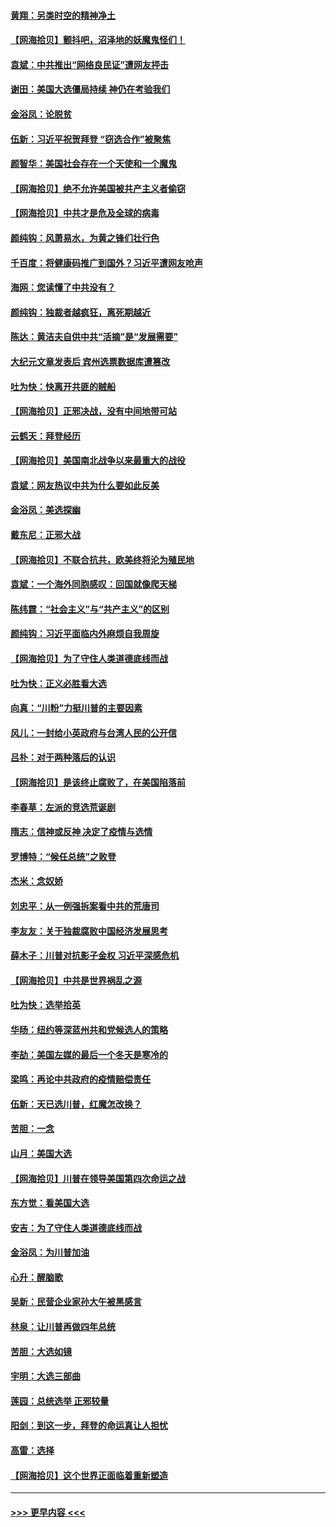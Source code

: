 #### [黄翔：另类时空的精神净土](../pages/nsc993/n12578638.md?t=11280102) 
#### [【网海拾贝】颤抖吧，沼泽地的妖魔鬼怪们！](../pages/nsc993/n12578552.md?t=11280102) 
#### [袁斌：中共推出“网络良民证”遭网友抨击](../pages/nsc993/n12578511.md?t=11280102) 
#### [谢田：美国大选僵局持续 神仍在考验我们](../pages/nsc993/n12577432.md?t=11280102) 
#### [金浴凤：论脱贫](../pages/nsc993/n12576386.md?t=11280102) 
#### [伍新：习近平祝贺拜登 “窃选合作”被聚焦](../pages/nsc993/n12576358.md?t=11280102) 
#### [颜智华：美国社会存在一个天使和一个魔鬼](../pages/nsc993/n12574299.md?t=11280102) 
#### [【网海拾贝】绝不允许美国被共产主义者偷窃](../pages/nsc993/n12573396.md?t=11280102) 
#### [【网海拾贝】中共才是危及全球的病毒](../pages/nsc993/n12571204.md?t=11280102) 
#### [颜纯钩：风萧易水，为黄之锋们壮行色](../pages/nsc993/n12571487.md?t=11280102) 
#### [千百度：将健康码推广到国外？习近平遭网友呛声](../pages/nsc993/n12570808.md?t=11280102) 
#### [海网：您读懂了中共没有？](../pages/nsc993/n12570487.md?t=11280102) 
#### [颜纯钩：独裁者越疯狂，离死期越近](../pages/nsc993/n12569055.md?t=11280102) 
#### [陈达：黄洁夫自供中共“活摘”是“发展需要”](../pages/nsc993/n12568541.md?t=11280102) 
#### [大纪元文章发表后 宾州选票数据库遭篡改](../pages/nsc993/n12568105.md?t=11280102) 
#### [吐为快：快离开共匪的贼船](../pages/nsc993/n12568462.md?t=11280102) 
#### [【网海拾贝】正邪决战，没有中间地带可站](../pages/nsc993/n12568439.md?t=11280102) 
#### [云鹤天：拜登经历](../pages/nsc993/n12567294.md?t=11280102) 
#### [【网海拾贝】美国南北战争以来最重大的战役](../pages/nsc993/n12567247.md?t=11280102) 
#### [袁斌：网友热议中共为什么要如此反美](../pages/nsc993/n12567162.md?t=11280102) 
#### [金浴凤：美选探幽](../pages/nsc993/n12567147.md?t=11280102) 
#### [戴东尼：正邪大战](../pages/nsc993/n12567033.md?t=11280102) 
#### [【网海拾贝】不联合抗共，欧美终将沦为殖民地](../pages/nsc993/n12565068.md?t=11280102) 
#### [袁斌：一个海外同胞感叹：回国就像爬天梯](../pages/nsc993/n12564986.md?t=11280102) 
#### [陈纬霆：“社会主义”与“共产主义”的区别](../pages/nsc993/n12562417.md?t=11280102) 
#### [颜纯钩：习近平面临内外麻烦自我周旋](../pages/nsc993/n12563356.md?t=11280102) 
#### [【网海拾贝】为了守住人类道德底线而战](../pages/nsc993/n12562542.md?t=11280102) 
#### [吐为快：正义必胜看大选](../pages/nsc993/n12561967.md?t=11280102) 
#### [向真：“川粉”力挺川普的主要因素](../pages/nsc993/n12560774.md?t=11280102) 
#### [风儿：一封给小英政府与台湾人民的公开信](../pages/nsc993/n12560581.md?t=11280102) 
#### [吕朴：对于两种落后的认识](../pages/nsc993/n12560492.md?t=11280102) 
#### [【网海拾贝】是该终止腐败了，在美国陷落前](../pages/nsc993/n12559936.md?t=11280102) 
#### [李春草：左派的竞选荒诞剧](../pages/nsc993/n12558380.md?t=11280102) 
#### [隋志：信神或反神 决定了疫情与选情](../pages/nsc993/n12558255.md?t=11280102) 
#### [罗博特：“候任总统”之败登](../pages/nsc993/n12558189.md?t=11280102) 
#### [杰米：念奴娇](../pages/nsc993/n12558174.md?t=11280102) 
#### [刘忠平：从一例强拆案看中共的荒唐司](../pages/nsc993/n12558036.md?t=11280102) 
#### [李友友：关于独裁腐败中国经济发展思考](../pages/nsc993/n12558004.md?t=11280102) 
#### [薛木子：川普对抗影子金权 习近平深感危机](../pages/nsc993/n12557342.md?t=11280102) 
#### [【网海拾贝】中共是世界祸乱之源](../pages/nsc993/n12555353.md?t=11280102) 
#### [吐为快：选举拾英](../pages/nsc993/n12555041.md?t=11280102) 
#### [华旸：纽约等深蓝州共和党候选人的策略](../pages/nsc993/n12554309.md?t=11280102) 
#### [李劼：美国左媒的最后一个冬天是寒冷的](../pages/nsc993/n12552947.md?t=11280102) 
#### [梁鸣：再论中共政府的疫情赔偿责任](../pages/nsc993/n12553012.md?t=11280102) 
#### [伍新：天已选川普，红魔怎改换？](../pages/nsc993/n12552970.md?t=11280102) 
#### [苦胆：一念](../pages/nsc993/n12552957.md?t=11280102) 
#### [山月：美国大选](../pages/nsc993/n12552446.md?t=11280102) 
#### [【网海拾贝】川普在领导美国第四次命运之战](../pages/nsc993/n12551973.md?t=11280102) 
#### [东方觉：看美国大选](../pages/nsc993/n12551647.md?t=11280102) 
#### [安吉：为了守住人类道德底线而战](../pages/nsc993/n12551111.md?t=11280102) 
#### [金浴凤：为川普加油](../pages/nsc993/n12551085.md?t=11280102) 
#### [心升：醒脑歌](../pages/nsc993/n12550984.md?t=11280102) 
#### [吴新：民营企业家孙大午被黑感言](../pages/nsc993/n12550656.md?t=11280102) 
#### [林泉：让川普再做四年总统](../pages/nsc993/n12550640.md?t=11280102) 
#### [苦胆：大选如镜](../pages/nsc993/n12550630.md?t=11280102) 
#### [宇明：大选三部曲](../pages/nsc993/n12550603.md?t=11280102) 
#### [莲园：总统选举 正邪较量](../pages/nsc993/n12550594.md?t=11280102) 
#### [阳剑：到这一步，拜登的命运真让人担忧](../pages/nsc993/n12549093.md?t=11280102) 
#### [高雷：选择](../pages/nsc993/n12549087.md?t=11280102) 
#### [【网海拾贝】这个世界正面临着重新塑造](../pages/nsc993/n12548326.md?t=11280102) 

----
#### [ >>> 更早内容 <<< ](../indexes/nsc993-earlier.md)
